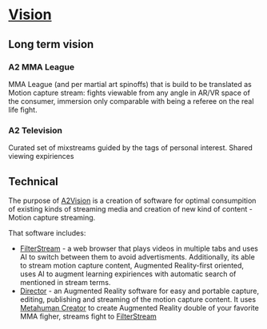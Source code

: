 # [Vision](https://www.reddit.com/r/Damnthatsinteresting/comments/qsbz61/this_1950s_newsreel_where_louella_gallagher/?utm_source=share&utm_medium=ios_app&utm_name=iossmf)

## Long term vision

### A2 MMA League

MMA League (and per martial art spinoffs) that is build to be translated as Motion capture stream: fights viewable from any angle in AR/VR space of the consumer, immersion only comparable with being a referee on the real life fight. 

### A2 Television

Curated set of mixstreams guided by the tags of personal interest. Shared viewing expiriences

## Technical

The purpose of [A2Vision](https://github.com/A2Vision) is a creation of software for optimal consumpition of existing kinds of streaming media and creation of new kind of content - Motion capture streaming.

That software includes:

 - [FilterStream](https://github.com/A2Vision/FilterStream) - a web browser that plays videos in multiple tabs and uses AI to switch between them to avoid advertisments. Additionally, its able to stream motion capture content, Augmented Reality-first oriented, uses AI to augment learning expiriences with automatic search of mentioned in stream terms.
 - [Director](https://github.com/A2Vision/Director) - an Augmented Reality software for easy and portable capture, editing, publishing and streaming of the motion capture content. It uses [Metahuman Creator](https://www.unrealengine.com/en-US/metahuman-creator) to create Augmented Reality double of your favorite MMA figher, streams fight to [FilterStream](https://github.com/A2Vision/FilterStream) 

